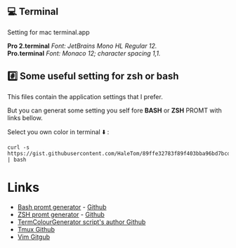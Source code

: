 ## :computer: Terminal
Setting for mac terminal.app

**Pro 2.terminal** *Font: JetBrains Mono HL Regular 12.*   
**Pro.terminal**   *Font: Monaco 12; character spacing 1,1.*   

## :hash: Some useful setting for zsh or bash 

This files contain the application settings that I prefer.  

But you can generat some setting you self fore **BASH** or **ZSH** PROMT with links bellow.  

Select you own color in terminal :arrow_down: :

```shell
curl -s https://gist.githubusercontent.com/HaleTom/89ffe32783f89f403bba96bd7bcd1263/raw/e50a28ec54188d2413518788de6c6367ffcea4f7/print256colours.sh | bash
```

# Links

* [Bash promt generator](https://robotmoon.com/bash-prompt-generator/) - [Github](https://github.com/linrock/bash-prompt-generator)
* [ZSH promt generator](https://robotmoon.com/zsh-prompt-generator/)  - [Github](https://github.com/linrock/zsh-prompt-generator)
* [TermColourGenerator script's author Github](https://gist.github.com/HaleTom/89ffe32783f89f403bba96bd7bcd1263) 
* [Tmux Github](https://github.com/tmux/tmux/wiki) 
* [Vim Gitgub](https://github.com/vim/vim)
